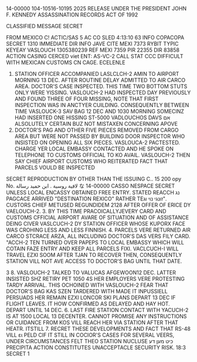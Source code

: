14-00000
104-10516-10195
2025 RELEASE UNDER THE PRESIDENT JOHN F. KENNEDY ASSASSINATION RECORDS ACT OF 1992

CLASSIFIED MESSAGE
SECRET

FROM MEXICO C!
ACTIC/SAS 5 AC CO SLED 4:13:10 63
INFO
COPACOPA
SECRET 1310
IMMEDIATE DIR INFO JAVE CITE MEXI 7373
RYBIT TYPIC KEYEAY VASLOUCH
1305380239
REF MEXI 7359
PIR 22355
DIR 83858
ACTION CASING CERCED
viet ENT: AS-VC-2 CALL STAT
CCC DIFFICULT WITH MEXICAN CUSTOMS CN
CAGE.
ECELENLE

1. STATION OFFICER ACCOMPANIED LASLCLCH-2 AMIN TO AIRPORT
MORNING 13 DEC. AFTER ROUTINE DELAY ADMITTED TO AIR CARCO
AREA. DOCTOR'S CASE INSPECTED. THIS TIME TWO BOTTOM STUTS
ONLY WERE YISSING. VASLOUCH-2 HAD INSPECTED DAY PREVIOUSLY AND
FOUND THREE OF FOUR MISSING, NOTE THAT FIRST INSPECTION WAS IN
ANCTYER CUILDING. CONSEQUENTLY BETWEEN TIME VASLOUCK-3 SAV
BAG 12 DEC AND 1030 MORNING SOMECINZ HAD INSERTED ONE HISSING ST-5000
VADLOUCHOS DAVS אם ALSOLUTELY CERTAIN BUZ NOT MISTAXEN CONCERNING
APOVE
2. DOCTOR'S PAG AND OTHER FIVE PIECES REMOVED FROM CARGO
AREA BUT WERE NOT PASSED BY BUILDING DOOR INSPECTOR WHO INSISTED
ON OPENING ALL SIX PIECES. VASLOUCA-2 PACTESTED. CHARGE YER
LOCAL EMBASSY CONTACTED AND HE SPOKE ON TELEPHONE TO CUSTOMS
OFFICIAL TO KO AVAIL. VASLOUCH-2 THEN SAY CHIEF AIRPORT
CUSTOMS WHO REITERATED FACT THAT PARCELS VOULD BE INSPECTED

SECRET
REPRODUCTION BY OTHER THAN THE ISSUING C.. 15 200
opy No.
لافية روسية .
ابن حميد رسالة
な
14-00000
CASSO NESPACE
SECRET
UNLESS LOCAL ENCASSY OBTAINED FREE ENTRY.
STATED REACCH נג
PAGCACE ARRIVED "DESTINATION REXICO" RATHER TEזונגי נוי וג".
CUSTORS CHIEF METUSED REGUNDIDEM 2128 AFTER OFFER OF ERICE DY
VAELOUCH-2.
3. BY THIS TIME PRACOICALLYJEVERY CARD AND CUSTOMS CFFICIAL
AIRPORT AVARE OF SITUATION AND OF ASSISTANCE DEING CIVER
VASLCUCH-2 DY STATION OFFICER WHOSE KUPORX FACE WAS CROHING
LESS AND LESS FINNISH.
4. PARCELS VERE RETURNED AIR CARCO STCRACE ARZA, ALL
INCLUDING DOCTOR'S DAS VERS FILY CARD. "ACCH-2 TEN
TURNED OVER PAPEPS TO LOCAL EMBASSY WHICH WILL COTAIN FAZE
ENTRY AND KEEP ALL PARCELS FIXI. VACLCUCH-I WILL TRAVEL EZXI SOOM
AFTER TJAN TO RECOVER THEN, CONSEQUENTLY STATION VILL NOT AVE
ACCESS TO DOCTOR'S BAG UNTIL THAT DATE.

3
8. VASLOUCH-2 TALKED TO VALUCAS AFGEWOON12 DEC.
LATTER INSISTED SHZ RETIRY PET 1050 4S HER
EMPLOYERS VERE PROTESTING TARDY ARRIVAL.
THIS OCHOINED WITH VASLOUCH-2 FEAR THAT DOCTOR'S BAG KAS SZEN
TARDERED WITH MADE IT INPUSSIELL PERSUADS HER REMAIN EZXI LONCOR
SKI PLANS DEPART 13 DEC IF FLIGHT LEAVES. IT HOW CONFIRMED AS
DELAYED AND HAY HOT. DEPART UNTIL 14 DEC.
6. LAST FIRE STATION CONTACT WITH YACUCH-2 IS AT 1500
LOCAL 13 DECENTER. CANNOT PROMISE ANY INSTRUCTIONS OR CUIDANCE
FROM KOS VILL REACH HER VIA STATION AFTER THAT HEATR.
ITSTILL
7. RECRET THESE DEVELOPMENTS AND FACT THAT RS-48 VILL ει
PELD CIF IT STILL IN COCIOR'S CASES FOR SEVERAL VEERS, UNDER
CIRCUMSTANCES FELT THEO STATION NUCLUSE כיט מען דע PRECIPITA
ACTION CONSTITUTES UNACCEPTACLE SECURITY RISK.
18:3
SECRET
1